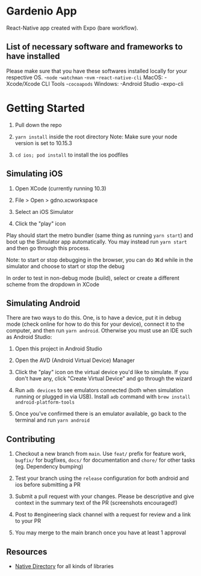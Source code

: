 # Gardenio App

React-Native app created with Expo (bare workflow).

## List of necessary software and frameworks to have installed

Please make sure that you have these softwares installed locally for your respective OS.
-`node`
-`watchman`
-`nvm`
-`react-native-cli`
MacOS:
-Xcode/Xcode CLI Tools
-`cocoapods`
Windows:
-Android Studio
-expo-cli

# Getting Started

1. Pull down the repo

2. `yarn install` inside the root directory
    Note: Make sure your node version is set to 10.15.3

3. `cd ios; pod install` to install the ios podfiles

## Simulating iOS

1. Open XCode (currently running 10.3)

2. File > Open > gdno.xcworkspace

3. Select an iOS Simulator

4. Click the "play" icon

Play should start the metro bundler (same thing as running `yarn start`) and boot up the Simulator app automatically. You may instead run `yarn start` and then go through this process.

Note: to start or stop debugging in the browser, you can do ⌘d while in the simulator and choose to start or stop the debug

In order to test in non-debug mode (build), select or create a different scheme from the dropdown in XCode

## Simulating Android

There are two ways to do this. One, is to have a device, put it in debug mode (check online for how to do this for your device), connect it to the computer, and then run `yarn android`. Otherwise you must use an IDE such as Android Studio:

1. Open this project in Android Studio

2. Open the AVD (Android Virtual Device) Manager

3. Click the "play" icon on the virtual device you'd like to simulate. If you don't have any, click "Create Virtual Device" and go through the wizard

4. Run `adb devices` to see emulators connected (both when simulation running or plugged in via USB). Install `adb` command with `brew install android-platform-tools`

5. Once you've confirmed there is an emulator available, go back to the terminal and run `yarn android`

## Contributing

1. Checkout a new branch from `main`. Use `feat/` prefix for feature work, `bugfix/` for bugfixes, `docs/` for documentation and `chore/` for other tasks (eg. Dependency bumping)

2. Test your branch using the `release` configuration for both android and ios before submitting a PR

3. Submit a pull request with your changes. Please be descriptive and give context in the summary text of the PR (screenshots encouraged!)

4. Post to #engineering slack channel with a request for review and a link to your PR

5. You may merge to the main branch once you have at least 1 approval

## Resources

* [Native Directory](https://www.native.directory/) for all kinds of libraries
